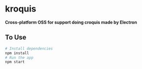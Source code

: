 # kroquis

**Cross-platform OSS for support doing croquis made by Electron**

## To Use
```bash
# Install dependencies
npm install
# Run the app
npm start
```
